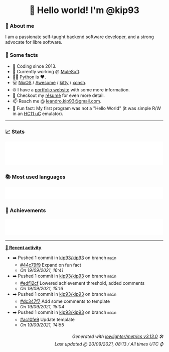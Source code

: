 <!-- README template, populated using this https://github.com/kip93/kip93/blob/main/.github/workflows/readme.yml. -->

<h1 align="center">👋 Hello world! I'm @kip93</h1> <!-- LOGIN => username -->

### 👤 About me

I am a passionate self-taught backend software developer, and a strong advocate for libre software.

### 💬 Some facts

* 📅 Coding since 2013.
* 💼 Currently working @ [MuleSoft](https://github.com/mulesoft/).
* 👨‍💻 [Python](https://github.com/search?q=user%3Akip93&l=python) is ❤️. <!-- LOGIN => username -->
* 💻 [NixOS](https://github.com/NixOS/) / [Awesome](https://github.com/awesomeWM/) / [kitty](https://github.com/kovidgoyal/kitty/) / [xonsh](https://github.com/xonsh/).
* 🌐 I have a [portfolio website](https://kip93.net/) with some more information.
* 📝 Checkout my [résumé](https://kip93.net/resume/) for even more detail.
* 📫 Reach me @ [leandro.kip93@gmail.com](mailto:leandro.kip93@gmail.com).
* 🎲 Fun fact: My first program was not a "Hello World" (it was simple R/W in an [HC11 µC](https://en.wikipedia.org/wiki/68HC11) emulator).

---------------------------------------------------------------------------------------------------------------------------------------------------------------------------------

### 📈 Stats

![](./stats.svg)

### 📚 Most used languages <!-- by percentage, in decreasing order -->

![](./languages.svg)

### 🏅 Achievements

![](./achievements.svg)

---------------------------------------------------------------------------------------------------------------------------------------------------------------------------------

**[📰 Recent activity](https://github.com/kip93)**
* ➡️ Pushed 1 commit in [kip93/kip93](https://github.com/kip93/kip93) on branch `main`
  * [#44c79f9](https://github.com/kip93/kip93/commit/44c79f9) Expand on fun fact
  * *On 19/09/2021, 16:41*
* ➡️ Pushed 1 commit in [kip93/kip93](https://github.com/kip93/kip93) on branch `main`
  * [#edf12cf](https://github.com/kip93/kip93/commit/edf12cf) Lowered achievement threshold, added comments
  * *On 19/09/2021, 15:16*
* ➡️ Pushed 1 commit in [kip93/kip93](https://github.com/kip93/kip93) on branch `main`
  * [#dc347f7](https://github.com/kip93/kip93/commit/dc347f7) Add some comments to template
  * *On 19/09/2021, 15:04*
* ➡️ Pushed 1 commit in [kip93/kip93](https://github.com/kip93/kip93) on branch `main`
  * [#ac10fe9](https://github.com/kip93/kip93/commit/ac10fe9) Update template
  * *On 19/09/2021, 14:55*
 <!-- Last activity -->


<h6 align="right"><em>
    Generated with <a href="https://github.com/lowlighter/metrics/tree/latest/">lowlighter/metrics v3.13.0</a> 🛠️<br> <!-- VERSION => MAJOR.minor.patch -->
    Last updated @ 20/09/2021, 08:13 / All times UTC ⌚ <!-- meta.generated => DD/MM/YYYY, hh:mm -->
</em></h6>
